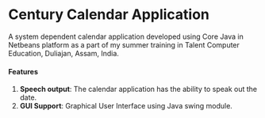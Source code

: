 # Century Calendar Application
A system dependent calendar application developed using Core Java in Netbeans platform as a part of my summer training in Talent Computer Education, Duliajan, Assam, India.

#### Features
1. **Speech output**: The calendar application has the ability to speak out the date.
2. **GUI Support**: Graphical User Interface using Java swing module.

